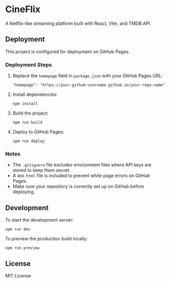# CineFlix

A Netflix-like streaming platform built with React, Vite, and TMDB API.

## Deployment

This project is configured for deployment on GitHub Pages.

### Deployment Steps

1. Replace the `homepage` field in `package.json` with your GitHub Pages URL:
   ```
   "homepage": "https://your-github-username.github.io/your-repo-name"
   ```

2. Install dependencies:
   ```
   npm install
   ```

3. Build the project:
   ```
   npm run build
   ```

4. Deploy to GitHub Pages:
   ```
   npm run deploy
   ```

### Notes

- The `.gitignore` file excludes environment files where API keys are stored to keep them secret.
- A `404.html` file is included to prevent white page errors on GitHub Pages.
- Make sure your repository is correctly set up on GitHub before deploying.

## Development

To start the development server:

```
npm run dev
```

To preview the production build locally:

```
npm run preview
```

## License

MIT License
